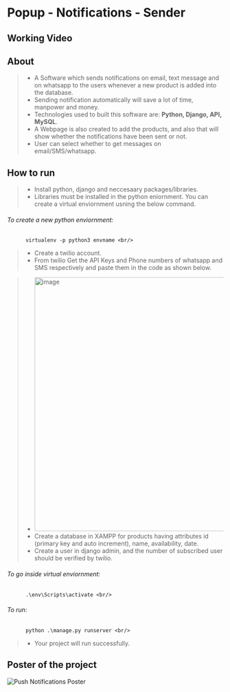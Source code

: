 # Popup - Notifications - Sender

## Working Video <br/>

<!-- [Video.webm](https://user-images.githubusercontent.com/74672126/182880482-72866602-7247-4def-9db8-f6fee35068f8.webm) -->

## About <br/>

>* A Software which sends notifications on email, text message and on whatsapp to the users whenever a new product is added into the database. <br/>
>* Sending notification automatically will save a lot of time, manpower and money. <br/>
>* Technologies used to built this software are: **Python, Django, API, MySQL**. <br/>
>* A Webpage is also created to add the products, and also that will show whether the notifications have been sent or not. <br/>
>* User can select whether to get messages on email/SMS/whatsapp. <br/>

## How to run <br/>

>* Install python, django and neccesaary packages/libraries. <br/>
>* Libraries must be installed in the python eniornment. You can create a virtual enviornment usning the below command. <br/>

###### To create a new python enviornment: <br/>
          virtualenv -p python3 envname <br/>

>* Create a twilio account. <br/>
>* From twilio Get the API Keys and Phone numbers of whatsapp and SMS respectively and paste them in the code as shown below. <br/>

>* <img width="590" alt="image" src="https://user-images.githubusercontent.com/74672126/182889199-65f18dc8-9fb9-4022-ad04-cf0ee49e62f3.png">
>* Create a database in XAMPP for products having attributes id (primary key and auto increment), name, availability, date. <br/>
>* Create a user in django admin, and the number of subscribed user should be verified by twilio. <br/>  

###### To go inside virtual enviornment: <br/>
          .\env\Scripts\activate <br/>

###### To run: <br/>
          python .\manage.py runserver <br/>

>* Your project will run successfully. <br/>

## Poster of the project

![Push Notifications Poster](https://user-images.githubusercontent.com/74672126/182891525-35c8474e-5b6b-4443-a7b2-aa5686488d9b.jpeg)
